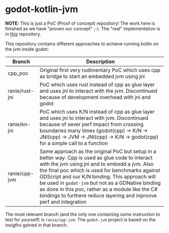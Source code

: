 # godot-kotlin-jvm

**NOTE:** This is just a PoC (Proof of concept) repository! The work here is finished as we have "proven our concept" ;-). The "real" implementation is in [this](https://github.com/utopia-rise/godot-jvm) repository.

This repository contains different approaches to achieve running kotlin on the jvm inside godot:

| Branch | Description |
| ------ | ----------- |
| cpp_poc | Original first very rudimentary PoC which uses cpp as bridge to start an embedded jvm using jni |
| ranie/rust-jni | PoC which uses rust instead of cpp as glue layer and uses jni to interact with the jvm. Discontinued because of development overhead with jni and godot |
| ranie/kn-jni | PoC which uses K/N instead of cpp as glue layer and uses jni to interact with jvm. Discontinued because of sever perf impact from crossing boundaries many times (godot(cpp) -> K/N -> JNI(cpp) -> JVM -> JNI(cpp) -> K/N -> godot(cpp) for a simple call to a function |
| ranie/cpp-jvm | Same approach as the original PoC but setup in a better way. Cpp is used as glue code to interact with the jvm using jni and to embedd a jvm. Also the final poc which is used for benchmarks against GDScript and our K/N binding. This approach will be used in `godot-jvm` but not as a GDNative binding as done in this poc, rather as a module like the C# bindings to furthere reduce layering and inproove perf and integration |

The most relevant branch (and the only one containing some instruction to test for yourself) is `ranie/cpp-jvm`. The `godot-jvm` project is based on the insigths gained in that branch.